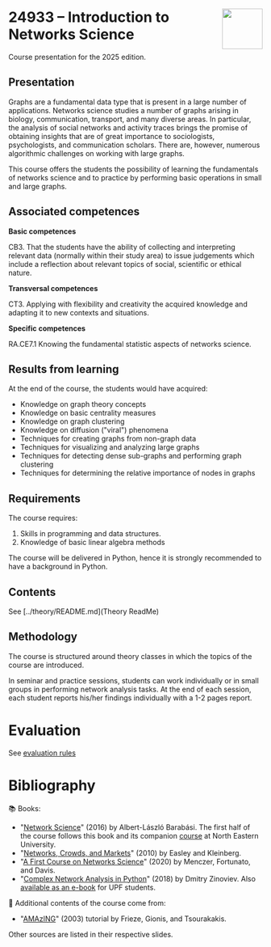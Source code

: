 # <img src="upf_logo.png" align="right" width="80"/>24933 – Introduction to Networks Science

Course presentation for the 2025 edition.

## Presentation

Graphs are a fundamental data type that is present in a large number of applications. Networks science studies a number of graphs arising in biology, communication, transport, and many diverse areas. In particular, the analysis of social networks and activity traces brings the promise of obtaining insights that are of great importance to sociologists, psychologists, and communication scholars. There are, however, numerous algorithmic challenges on working with large graphs.

This course offers the students the possibility of learning the fundamentals of networks science and to practice by performing basic operations in small and large graphs.

## Associated competences

**Basic competences**

CB3. That the students have the ability of collecting and interpreting relevant data (normally within their study area) to issue judgements which include a reflection about relevant topics of social, scientific or ethical nature.

**Transversal competences**

CT3. Applying with flexibility and creativity the acquired knowledge and adapting it to new contexts and situations.

**Specific competences**

RA.CE7.1 Knowing the fundamental statistic aspects of networks science.

## Results from learning

At the end of the course, the students would have acquired:

* Knowledge on graph theory concepts
* Knowledge on basic centrality measures
* Knowledge on graph clustering
* Knowledge on diffusion ("viral") phenomena
* Techniques for creating graphs from non-graph data
* Techniques for visualizing and analyzing large graphs
* Techniques for detecting dense sub-graphs and performing graph clustering
* Techniques for determining the relative importance of nodes in graphs

## Requirements

The course requires:

1. Skills in programming and data structures.
2. Knowledge of basic linear algebra methods

The course will be delivered in Python, hence it is strongly recommended to have a background in Python.

## Contents

See [../theory/README.md](Theory ReadMe)

## Methodology

The course is structured around theory classes in which the topics of the course are introduced.

In seminar and practice sessions, students can work individually or in small groups in performing network analysis tasks. At the end of each session, each student reports his/her findings individually with a 1-2 pages report.

# Evaluation

See [evaluation rules](upf-evaluation.md)

# Bibliography

:books: Books:

* "[Network Science](http://networksciencebook.com/)" (2016) by Albert-László Barabási. The first half of the course follows this book and its companion [course](https://www.barabasilab.com/course) at North Eastern University.
* "[Networks, Crowds, and Markets](https://www.cs.cornell.edu/home/kleinber/networks-book/)" (2010) by Easley and Kleinberg.
* "[A First Course on Networks Science](https://www.cambridge.org/core/books/first-course-in-network-science/EE22722F27519D8BB1443C7225C57BAF)" (2020) by Menczer, Fortunato, and Davis.
* "[Complex Network Analysis in Python](https://www.amazon.com/gp/product/1680502697/)" (2018) by Dmitry Zinoviev. Also [available as an e-book](https://upfinder.upf.edu/iii/encore/record/C__Rb1557007?lang=cat) for UPF students.

:link: Additional contents of the course come from:

* "[AMAzING](http://www.math.cmu.edu/~ctsourak/amazing.html)" (2003) tutorial by Frieze, Gionis, and Tsourakakis.

Other sources are listed in their respective slides.
